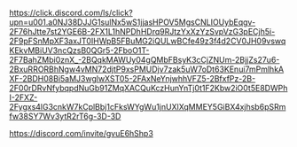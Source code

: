 https://click.discord.com/ls/click?upn=u001.a0NJ38DJJG1sulNx5wS1jjasHPOV5MgsCNLIOUybEqgv-2F76hJtte7st2YGE6B-2FX1L1hNPDhHDrq9RJtzYxXzYzSvpVzG3pECjh5i-2F9pFSnMpXF3axJT0IHWpB5FBuMG2iQULwBCfe49z3f4d2CV0JH09vswqKEkvMBiUV3ncQzsB0QGr5-2FboO1T-2F7BahZMbi0znX_-2BQqkMAWUy04gQMbFBsyK3cCjZNUm-2BjjZs27u6-2BxuRRORBhNgw4vMN72djtP9xsPMUDjv7zak5uW7oDt63KEnui7mPmlhkAXF-2BDH08Bi5aMJ3wglwXST05-2FAxNeYnjwhhVFZ5-2BfxfPz-2B-2F00rDRvNfybqpdNuGb91ZMqXACQuKczHunYnTj0t1F2Kbw2iO0t5E8DWPhI-2FXZ-2Fygxs4lG3cnkW7kCplBbj1cFksWYgWu1jnUXlXqMMEY5GiBX4xjhsb6pSRmfw38SY7Wv3ytR2rT6g-3D-3D

https://discord.com/invite/gvuE6hShp3
